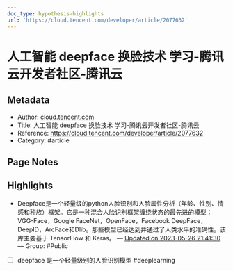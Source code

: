 ```yaml
---
doc_type: hypothesis-highlights
url: 'https://cloud.tencent.com/developer/article/2077632'
---
```


# 人工智能 deepface 换脸技术 学习-腾讯云开发者社区-腾讯云

## Metadata
- Author: [cloud.tencent.com]()
- Title: 人工智能 deepface 换脸技术 学习-腾讯云开发者社区-腾讯云
- Reference: https://cloud.tencent.com/developer/article/2077632
- Category: #article

## Page Notes
## Highlights
- Deepface是一个轻量级的python人脸识别和人脸属性分析（年龄、性别、情感和种族）框架。它是一种混合人脸识别框架缠绕状态的最先进的模型：VGG-Face，Google FaceNet，OpenFace，Facebook DeepFace，DeepID，ArcFace和Dlib。那些模型已经达到并通过了人类水平的准确性。该库主要基于 TensorFlow 和 Keras。 — [Updated on 2023-05-26 21:41:30](https://hyp.is/BS8SivvLEe2S6Q8OHWO-Lw/cloud.tencent.com/developer/article/2077632) — Group: #Public
    
- [ ] deepface 是一个轻量级别的人脸识别模型 #deeplearning


